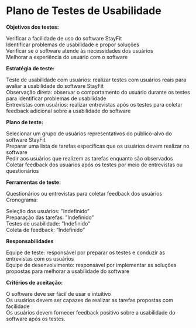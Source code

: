 # Plano de Testes de Usabilidade

**Objetivos dos testes:**

Verificar a facilidade de uso do software StayFit <br />
Identificar problemas de usabilidade e propor soluções <br />
Verificar se o software atende às necessidades dos usuários <br />
Melhorar a experiência do usuário com o software

**Estratégia de teste:**

Teste de usabilidade com usuários: realizar testes com usuários reais para avaliar a usabilidade do software StayFit <br />
Observação direta: observar o comportamento do usuário durante os testes para identificar problemas de usabilidade <br />
Entrevistas com usuários: realizar entrevistas após os testes para coletar feedback adicional sobre a usabilidade do software

**Plano de teste:**

Selecionar um grupo de usuários representativos do público-alvo do software StayFit <br />
Preparar uma lista de tarefas específicas que os usuários devem realizar no software <br />
Pedir aos usuários que realizem as tarefas enquanto são observados <br />
Coletar feedback dos usuários após os testes por meio de entrevistas ou questionários

**Ferramentas de teste:**

Questionários ou entrevistas para coletar feedback dos usuários <br />
Cronograma:

Seleção dos usuários: ”Indefinido” <br />
Preparação das tarefas: ”Indefinido” <br />
Testes de usabilidade: ”Indefinido” <br />
Coleta de feedback: ”Indefinido”

**Responsabilidades** <br />

Equipe de teste: responsável por preparar os testes e conduzir as entrevistas com os usuários<br />
Equipe de desenvolvimento: responsável por implementar as soluções propostas para melhorar a usabilidade do software

**Critérios de aceitação:**

O software deve ser fácil de usar e intuitivo <br />
Os usuários devem ser capazes de realizar as tarefas propostas com facilidade <br />
Os usuários devem fornecer feedback positivo sobre a usabilidade do software após os testes.


